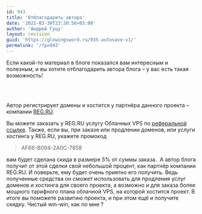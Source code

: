 ```yaml
---
id: 943
title: 'Отблагодарить автора'
date: '2021-03-30T23:20:56+03:00'
author: 'Андрей Гуцу'
layout: revision
guid: 'https://glowingsword.ru/935-autosave-v1/'
permalink: '/?p=943'
---
```


<p>Если какой-то материал в блоге показался вам интересным и полезным, и вы хотите отблагодарить автора блога – у вас есть такая возможность!</p>
<p> </p>
<p><br />Автор регистрирует домены и хостится у партнёра данного проекта – компании <a href="https://reg.ru" target="_blank" rel="noopener noreferrer">REG.RU</a>.</p>
<p>Вы можете заказать у REG.RU услугу Облачных VPS по <a href="https://www.reg.ru/vps/cloud/?rlink=reflink-6456431" target="_blank" rel="nofollow noopener noreferrer">реферальной ссылке</a>. Также, если вы, при заказе или продлении доменов, или услуги хостинга у REG.RU, укажете промокод</p>
<blockquote>
<p>AF66-B094-2A0C-7858</p>
</blockquote>
<p>вам будет сделана скида в размере 5% от суммы заказа.  А автор блога получит от этой сделки свой небольшой процент, как партнёр компании REG.RU. И поверьте, ему будет очень приятно его получить. Ведь полученные средства он сможет использовать для продления услуг доменов и хостинга для своего проекта, а возможно и для заказа более мощного тарифного плана облачной VPS, на которой хостится проект. В итоге вы поможете развитию проекта, и при этом ещё и получите скидку. Чистый win-win, как по мне ?</p>

<!-- wp:paragraph -->
<p></p>
<!-- /wp:paragraph -->